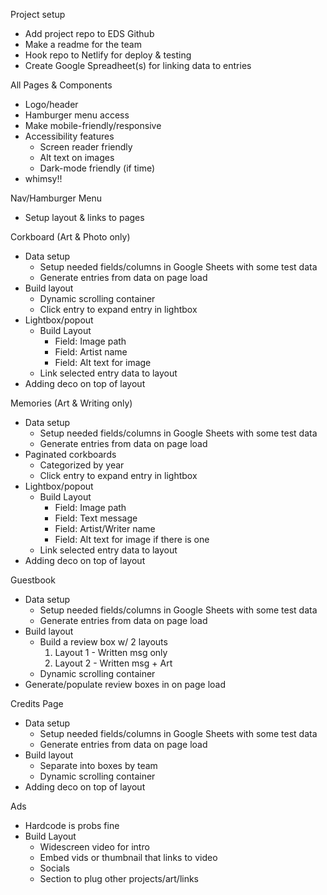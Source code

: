 Project setup
- Add project repo to EDS Github
- Make a readme for the team
- Hook repo to Netlify for deploy & testing
- Create Google Spreadheet(s) for linking data to entries

All Pages & Components

- Logo/header
- Hamburger menu access
- Make mobile-friendly/responsive
- Accessibility features
    - Screen reader friendly
    - Alt text on images
    - Dark-mode friendly (if time)
- whimsy!!

Nav/Hamburger Menu

- Setup layout & links to pages

Corkboard (Art & Photo only)

- Data setup
    - Setup needed fields/columns in Google Sheets with some test data
    - Generate entries from data on page load
- Build layout
    - Dynamic scrolling container
    - Click entry to expand entry in lightbox
- Lightbox/popout
    - Build Layout
        - Field: Image path
        - Field: Artist name
        - Field: Alt text for image
    - Link selected entry data to layout
- Adding deco on top of layout

Memories (Art & Writing only)

- Data setup
    - Setup needed fields/columns in Google Sheets with some test data
    - Generate entries from data on page load
- Paginated corkboards
    - Categorized by year
    - Click entry to expand entry in lightbox
- Lightbox/popout
    - Build Layout
        - Field: Image path
        - Field: Text message
        - Field: Artist/Writer name
        - Field: Alt text for image if there is one
    - Link selected entry data to layout
- Adding deco on top of layout

Guestbook

- Data setup
    - Setup needed fields/columns in Google Sheets with some test data
    - Generate entries from data on page load
- Build layout
    - Build a review box w/ 2 layouts
        1. Layout 1 - Written msg only
        2. Layout 2 - Written msg + Art
    - Dynamic scrolling container
- Generate/populate review boxes in on page load

Credits Page

- Data setup
    - Setup needed fields/columns in Google Sheets with some test data
    - Generate entries from data on page load
- Build layout
    - Separate into boxes by team
    - Dynamic scrolling container
- Adding deco on top of layout

Ads

- Hardcode is probs fine
- Build Layout
    - Widescreen video for intro
    - Embed vids or thumbnail that links to video
    - Socials
    - Section to plug other projects/art/links
